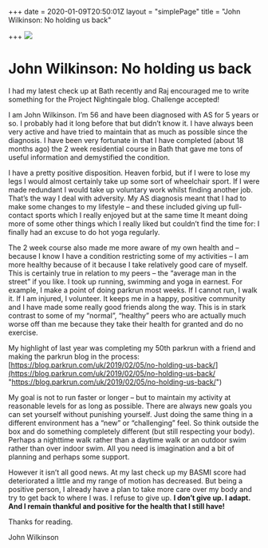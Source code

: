 +++
date = 2020-01-09T20:50:01Z
layout = "simplePage"
title = "John Wilkinson: No holding us back"

+++
![](/uploads/kathy-miller-john-wilkinson-50th-parkrun-1.jpg)

# John Wilkinson: No holding us back

I had my latest check up at Bath recently and Raj encouraged me to write something for the Project Nightingale blog. Challenge accepted!

I am John Wilkinson. I’m 56 and have been diagnosed with AS for 5 years or so. I probably had it long before that but didn’t know it. I have always been very active and have tried to maintain that as much as possible since the diagnosis. I have been very fortunate in that I have completed (about 18 months ago) the 2 week residential course in Bath that gave me tons of useful information and demystified the condition.

I have a pretty positive disposition. Heaven forbid, but if I were to lose my legs I would almost certainly take up some sort of wheelchair sport. If I were made redundant I would take up voluntary work whilst finding another job. That’s the way I deal with adversity. My AS diagnosis meant that I had to make some changes to my lifestyle – and these included giving up full-contact sports which I really enjoyed but at the same time It meant doing more of some other things which I really liked but couldn’t find the time for: I finally had an excuse to do hot yoga regularly.

The 2 week course also made me more aware of my own health and – because I know I have a condition restricting some of my activities – I am more healthy because of it because I take relatively good care of myself. This is certainly true in relation to my peers – the “average man in the street” if you like. I took up running, swimming and yoga in earnest. For example, I make a point of doing parkrun most weeks. If I cannot run, I walk it. If I am injured, I volunteer. It keeps me in a happy, positive community and I have made some really good friends along the way. This is in stark contrast to some of my “normal”, “healthy” peers who are actually much worse off than me because they take their health for granted and do no exercise.

My highlight of last year was completing my 50th parkrun with a friend and making the parkrun blog in the process: [https://blog.parkrun.com/uk/2019/02/05/no-holding-us-back/](https://blog.parkrun.com/uk/2019/02/05/no-holding-us-back/ "https://blog.parkrun.com/uk/2019/02/05/no-holding-us-back/")

My goal is not to run faster or longer – but to maintain my activity at reasonable levels for as long as possible. There are always new goals you can set yourself without punishing yourself. Just doing the same thing in a different environment has a “new” or “challenging” feel. So think outside the box and do something completely different (but still respecting your body). Perhaps a nighttime walk rather than a daytime walk or an outdoor swim rather than over indoor swim. All you need is imagination and a bit of planning and perhaps some support.

However it isn’t all good news. At my last check up my BASMI score had deteriorated a little and my range of motion has decreased. But being a positive person, I already have a plan to take more care over my body and try to get back to where I was. I refuse to give up. **I don’t give up. I adapt. And I remain thankful and positive for the health that I still have!**

Thanks for reading.

John Wilkinson